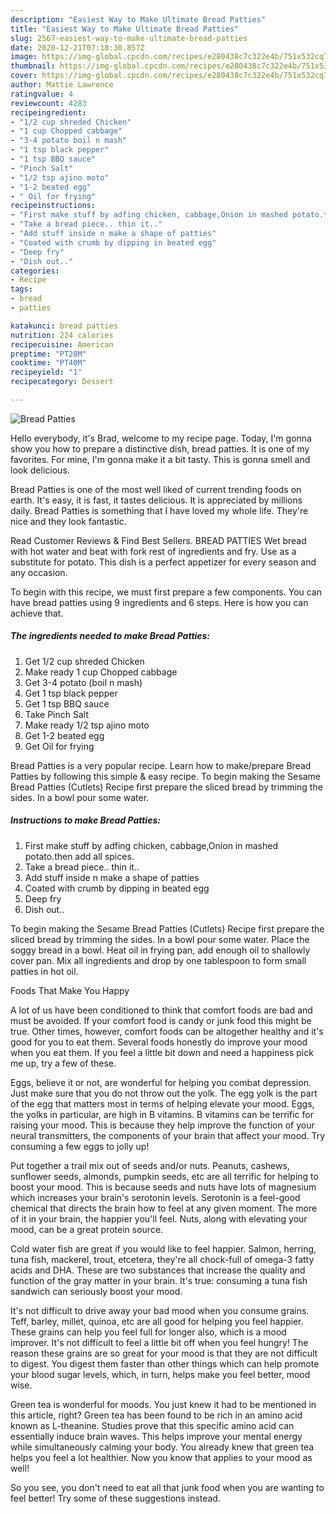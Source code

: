 ```yaml
---
description: "Easiest Way to Make Ultimate Bread Patties"
title: "Easiest Way to Make Ultimate Bread Patties"
slug: 2567-easiest-way-to-make-ultimate-bread-patties
date: 2020-12-21T07:18:30.857Z
image: https://img-global.cpcdn.com/recipes/e280438c7c322e4b/751x532cq70/bread-patties-recipe-main-photo.jpg
thumbnail: https://img-global.cpcdn.com/recipes/e280438c7c322e4b/751x532cq70/bread-patties-recipe-main-photo.jpg
cover: https://img-global.cpcdn.com/recipes/e280438c7c322e4b/751x532cq70/bread-patties-recipe-main-photo.jpg
author: Mattie Lawrence
ratingvalue: 4
reviewcount: 4283
recipeingredient:
- "1/2 cup shreded Chicken"
- "1 cup Chopped cabbage"
- "3-4 potato boil n mash"
- "1 tsp black pepper"
- "1 tsp BBQ sauce"
- "Pinch Salt"
- "1/2 tsp ajino moto"
- "1-2 beated egg"
- " Oil for frying"
recipeinstructions:
- "First make stuff by adfing chicken, cabbage,Onion in mashed potato.then add all spices."
- "Take a bread piece.. thin it.."
- "Add stuff inside n make a shape of patties"
- "Coated with crumb by dipping in beated egg"
- "Deep fry"
- "Dish out.."
categories:
- Recipe
tags:
- bread
- patties

katakunci: bread patties 
nutrition: 224 calories
recipecuisine: American
preptime: "PT28M"
cooktime: "PT40M"
recipeyield: "1"
recipecategory: Dessert

---
```



![Bread Patties](https://img-global.cpcdn.com/recipes/e280438c7c322e4b/751x532cq70/bread-patties-recipe-main-photo.jpg)

Hello everybody, it's Brad, welcome to my recipe page. Today, I'm gonna show you how to prepare a distinctive dish, bread patties. It is one of my favorites. For mine, I'm gonna make it a bit tasty. This is gonna smell and look delicious.

Bread Patties is one of the most well liked of current trending foods on earth. It's easy, it is fast, it tastes delicious. It is appreciated by millions daily. Bread Patties is something that I have loved my whole life. They're nice and they look fantastic.

Read Customer Reviews &amp; Find Best Sellers. BREAD PATTIES Wet bread with hot water and beat with fork rest of ingredients and fry. Use as a substitute for potato. This dish is a perfect appetizer for every season and any occasion.


To begin with this recipe, we must first prepare a few components. You can have bread patties using 9 ingredients and 6 steps. Here is how you can achieve that.

<!--inarticleads1-->

##### The ingredients needed to make Bread Patties:

1. Get 1/2 cup shreded Chicken
1. Make ready 1 cup Chopped cabbage
1. Get 3-4 potato (boil n mash)
1. Get 1 tsp black pepper
1. Get 1 tsp BBQ sauce
1. Take Pinch Salt
1. Make ready 1/2 tsp ajino moto
1. Get 1-2 beated egg
1. Get  Oil for frying


Bread Patties is a very popular recipe. Learn how to make/prepare Bread Patties by following this simple &amp; easy recipe. To begin making the Sesame Bread Patties (Cutlets) Recipe first prepare the sliced bread by trimming the sides. In a bowl pour some water. 

<!--inarticleads2-->

##### Instructions to make Bread Patties:

1. First make stuff by adfing chicken, cabbage,Onion in mashed potato.then add all spices.
1. Take a bread piece.. thin it..
1. Add stuff inside n make a shape of patties
1. Coated with crumb by dipping in beated egg
1. Deep fry
1. Dish out..


To begin making the Sesame Bread Patties (Cutlets) Recipe first prepare the sliced bread by trimming the sides. In a bowl pour some water. Place the soggy bread in a bowl. Heat oil in frying pan, add enough oil to shallowly cover pan. Mix all ingredients and drop by one tablespoon to form small patties in hot oil. 

Foods That Make You Happy


A lot of us have been conditioned to think that comfort foods are bad and must be avoided. If your comfort food is candy or junk food this might be true. Other times, however, comfort foods can be altogether healthy and it's good for you to eat them. Several foods honestly do improve your mood when you eat them. If you feel a little bit down and need a happiness pick me up, try a few of these.

Eggs, believe it or not, are wonderful for helping you combat depression. Just make sure that you do not throw out the yolk. The egg yolk is the part of the egg that matters most in terms of helping elevate your mood. Eggs, the yolks in particular, are high in B vitamins. B vitamins can be terrific for raising your mood. This is because they help improve the function of your neural transmitters, the components of your brain that affect your mood. Try consuming a few eggs to jolly up!

Put together a trail mix out of seeds and/or nuts. Peanuts, cashews, sunflower seeds, almonds, pumpkin seeds, etc are all terrific for helping to boost your mood. This is because seeds and nuts have lots of magnesium which increases your brain's serotonin levels. Serotonin is a feel-good chemical that directs the brain how to feel at any given moment. The more of it in your brain, the happier you'll feel. Nuts, along with elevating your mood, can be a great protein source.

Cold water fish are great if you would like to feel happier. Salmon, herring, tuna fish, mackerel, trout, etcetera, they're all chock-full of omega-3 fatty acids and DHA. These are two substances that increase the quality and function of the gray matter in your brain. It's true: consuming a tuna fish sandwich can seriously boost your mood. 

It's not difficult to drive away your bad mood when you consume grains. Teff, barley, millet, quinoa, etc are all good for helping you feel happier. These grains can help you feel full for longer also, which is a mood improver. It's not difficult to feel a little bit off when you feel hungry! The reason these grains are so great for your mood is that they are not difficult to digest. You digest them faster than other things which can help promote your blood sugar levels, which, in turn, helps make you feel better, mood wise.

Green tea is wonderful for moods. You just knew it had to be mentioned in this article, right? Green tea has been found to be rich in an amino acid known as L-theanine. Studies prove that this specific amino acid can essentially induce brain waves. This helps improve your mental energy while simultaneously calming your body. You already knew that green tea helps you feel a lot healthier. Now you know that applies to your mood as well!

So you see, you don't need to eat all that junk food when you are wanting to feel better! Try  some  of  these  suggestions  instead.

